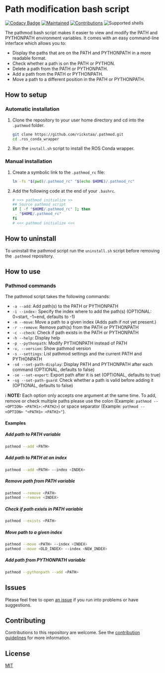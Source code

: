 # Path modification bash script

[![Codacy Badge](https://api.codacy.com/project/badge/Grade/cabedb7d336540ef9db2a386e42217b2)](https://www.codacy.com?utm_source=github.com&utm_medium=referral&utm_content=rickstaa/pathmod&utm_campaign=Badge_Grade)
[![Maintained](https://img.shields.io/badge/Maintained%3F-yes-green)](https://github.com/rickstaa/pathmod/pulse)
[![Contributions](https://img.shields.io/badge/contributions-welcome-orange.svg)](contributing.md)
![Supported shells](https://img.shields.io/badge/Supported%20shells-bash-blue)

The pathmod bash script makes it easier to view and modify the PATH and PYTHONPATH environment variables. It comes with an easy command-line interface which allows you to:

-   Display the paths that are on the PATH and PYTHONPATH in a more readable format.
-   Check whether a path is on the PATH or PYTHON.
-   Delete a path from the PATH or PYTHONPATH.
-   Add a path from the PATH or PYTHONPATH.
-   Move a path to a different position in the PATH or PYTHONPATH.

## How to setup

### Automatic installation

1.  Clone the repository to your user home directory and cd into the `.pathmod` folder.

    ```bash
    git clone https://github.com/rickstaa/.pathmod.git
    cd .ros_conda_wrapper
    ```

2.  Run the `install.sh` script to install the ROS Conda wrapper.

### Manual installation

1.  Create a symbolic link to the `.pathmod_rc` file:

    ```bash
    ln -fs "$(pwd)/.pathmod_rc" "$(echo $HOME)/.pathmod_rc"
    ```

2.  Add the following code at the end of your `.bashrc`.

    ```sh
    # >>> pathmod initialize >>
    ## Source pathmod script
    if [ -f "$HOME/.pathmod_rc" ]; then
     . "$HOME/.pathmod_rc"
    fi
    # <<< pathmod initialize <<<
    ```

## How to uninstall

To uninstall the pathmod script run the `uninstall.sh` script before removing the `.pathmod` repository.

## How to use

### Pathmod commands

The pathmod script takes the following commands:

-   `-a --add`: Add path(s) to the PATH or PYTHONPATH
-   `-i --index:` Specify the index where to add the path(s) (OPTIONAL: 0=start, -1=end, defaults to -1)
-   `-m --move`: Move a path to a given index (Adds path if not yet present.)
-   `-r --remove`: Remove path(s) from the PATH or PYTHONPATH
-   `-c --check`: Check if path exists in the PATH or PYTHONPATH
-   `-h --help`: Display help
-   `-p --pythonpath`: Modify PYTHONPATH instead of PATH
-   `-v, --version`: Show pathmod version
-   `-s --settings`: List pathmod settings and the current PATH and PYTHONPATH
-   `-sd --set-path-display`: Display PATH and PYTHONPATH after each command (OPTIONAL, defaults to false)
-   `-se --set-export`: Export path after it is set (OPTIONAL, defaults to true)
-   `-sg --set-path-guard`: Check whether a path is valid before adding it (OPTIONAL, defaults to false)

:information_source: **NOTE:** Each option only accepts one argument at the same time. To add, remove or check multiple
paths please use the colon (Example: `pathmod --<OPTION> <PATH1>:<PATH2>`) or space separator (Example: `pathmod --<OPTION> "<PATH1> <PATH2>"`).

#### Examples

##### Add path to PATH variable

```bash
pathmod --add <PATH>
```

##### Add path to PATH at an index

```bash
pathmod --add <PATH> --index <INDEX>
```

##### Remove path from PATH variable

```bash
pathmod --remove <PATH>
pathmod --remove <INDEX>
```

##### Check if path exists in PATH variable

```bash
pathmod --exists <PATH>
```

##### Move path to a given index

```bash
pathmod --move <PATH> --index <INDEX>
pathmod --move <OLD_INDEX> --index <NEW_INDEX>
```

##### Add path from PYTHONPATH variable

```bash
pathmod --pythonpath --add <PATH>
```
## Issues

Please feel free to open [an issue](https://github.com/rickstaa/.pathmod/issues) if you run into problems or have suggestions.

## Contributing

Contributions to this repository are welcome. See the [contribution guidelines](contributing.md) for more information.

## License

[MIT](LICENSE)
